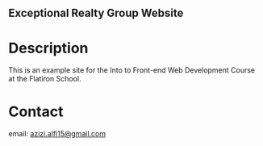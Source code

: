 Exceptional Realty Group Website
---

# Description

This is an example site for the Into to Front-end Web Development Course at the Flatiron School.

# Contact

email: azizi.alfi15@gmail.com
